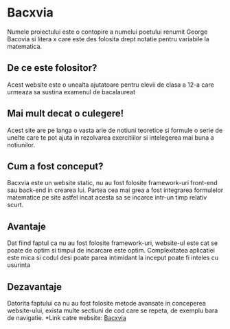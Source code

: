 # Bacxvia
Numele proiectului este o contopire a numelui poetului renumit George Bacovia si litera x care 
este des folosita drept notatie pentru variabile la matematica.
## De ce este folositor?
Acest website este o unealta ajutatoare pentru elevii de clasa a 12-a 
care urmeaza sa sustina examenul de bacalaureat
## Mai mult decat o culegere!
Acest site are pe langa o vasta arie de notiuni teoretice si formule o serie de unelte care te pot ajuta in rezolvarea exercitiilor
si intelegerea mai buna a notiunilor.
## Cum a fost conceput?
Bacxvia este un website static, nu au fost folosite framework-uri front-end sau back-end in crearea lui.
Partea cea mai grea a fost integrarea formulelor matematice pe site astfel incat acesta sa se incarce intr-un timp 
relativ scurt.
## Avantaje 
Dat fiind faptul ca nu au fost folosite framework-uri, website-ul este cat se poate de optim
si timpul de incarcare este optim. Complexitatea aplicatiei este mica si 
codul desi poate parea intimidant la inceput poate fi inteles cu usurinta
## Dezavantaje
Datorita faptului ca nu au fost folosite metode avansate in conceperea website-ului,
exista multe sectiuni de cod care se repeta, de exemplu bara de navigatie.
*Link catre website: [Bacxvia](https://bacmateinfo.github.io/)
